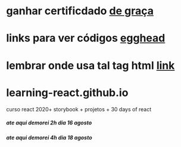 # ganhar certificdado [de graça](https://alison.com/?utm_source=bing&utm_medium=cpc&utm_campaign=530823755&utm_content=1354600831966310&utm_term=kwd-84663686016259:loc-20&msclkid=2d3aa0a9a6f31399915dc6163a7a705c)
# links para ver códigos [egghead](https://egghead.io/lessons/react-rerender-a-react-application-ea98531e)
# lembrar onde usa tal tag html [link](https://devsday.ru/blog/details/63442)
# learning-react.github.io
curso react 2020+ storybook + projetos + 30 days of react
##### ate aqui demorei 2h dia 16 agosto
##### ate aqui demorei 4h dia 18 agosto
